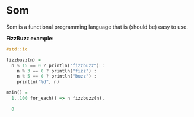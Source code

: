 # Som

Som is a functional programming language that is (should be) easy to use.

**FizzBuzz example:**
```haskell
#std::io

fizzbuzz(n) =
  n % 15 == 0 ? println("fizzbuzz") :
	n % 3 == 0 ? println("fizz") :
	n % 5 == 0 ? println("buzz") :
	println("%d", n)

main() =
  1..100 for_each() => n fizzbuzz(n),
  
  0
```
